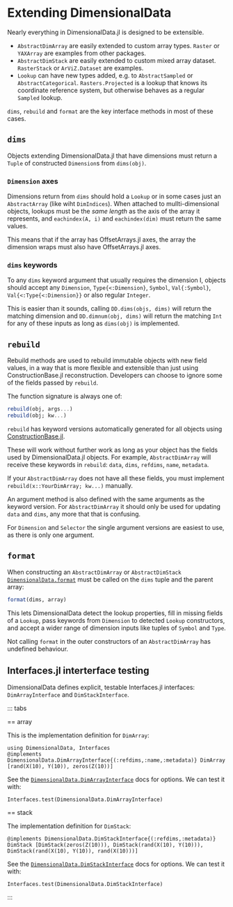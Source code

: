# Extending DimensionalData

Nearly everything in DimensionalData.jl is designed to be extensible.

- `AbstractDimArray` are easily extended to custom array types. `Raster` or
  `YAXArray` are examples from other packages.
- `AbstractDimStack` are easily extended to custom mixed array dataset.
  `RasterStack` or `ArViZ.Dataset` are examples.
- `Lookup` can have new types added, e.g. to `AbstractSampled` or
  `AbstractCategorical`. `Rasters.Projected` is a lookup that knows
  its coordinate reference system, but otherwise behaves as a regular
  `Sampled` lookup.

`dims`, `rebuild` and `format` are the key interface methods in most of these cases.

## `dims`

Objects extending DimensionalData.jl that have dimensions must return
a `Tuple` of constructed `Dimension`s from `dims(obj)`.

### `Dimension` axes

Dimensions return from `dims` should hold a `Lookup` or in some cases
just an `AbstractArray` (like wiht `DimIndices`). When attached to
mullti-dimensional objects, lookups must be the _same length_ as the axis
of the array it represents, and `eachindex(A, i)` and `eachindex(dim)` must
return the same values.

This means that if the array has OffsetArrays.jl axes, the array the dimension
wraps must also have OffsetArrays.jl axes.

### `dims` keywords

To any `dims` keyword argument that usually requires the dimension I,
objects should accept any `Dimension`, `Type{<:Dimension}`, `Symbol`,
`Val{:Symbol}`, `Val{<:Type{<:Dimension}}` or also regular `Integer`.

This is easier than it sounds, calling `DD.dims(objs, dims)` will
return the matching dimension and `DD.dimnum(obj, dims)` will return
the matching `Int` for any of these inputs as long as `dims(obj)` is
implemented.


## `rebuild`

Rebuild methods are used to rebuild immutable objects with new field values,
in a way that is more flexible and extensible than just using ConstructionBase.jl
reconstruction. Developers can choose to ignore some of the fields passed
by `rebuild`.

The function signature is always one of:

```julia
rebuild(obj, args...)
rebuild(obj; kw...)
```

`rebuild` has keyword versions automatically generated for all objects
using [ConstructionBase.jl](https://github.com/JuliaObjects/ConstructionBase.jl).

These will work without further work as long as your object has the fields
used by DimensionalData.jl objects. For example, `AbstractDimArray` will
receive these keywords in `rebuild`: `data`, `dims`, `refdims`, `name`, `metadata`.

If your `AbstractDimArray` does not have all these fields, you must implement
`rebuild(x::YourDimArray; kw...)` manually.

An argument method is also defined with the same arguments as the
keyword version. For `AbstractDimArray` it should only be used for
updating `data` and `dims`, any more that that is confusing.

For `Dimension` and `Selector` the single argument versions are easiest to use,
as there is only one argument.


## `format`

When constructing an `AbstractDimArray` or `AbstractDimStack`
[`DimensionalData.format`](@ref) must be called on the `dims` tuple and the parent array:

```julia
format(dims, array)
```

This lets DimensionalData detect the lookup properties, fill in missing fields
of a `Lookup`, pass keywords from `Dimension` to detected `Lookup`
constructors, and accept a wider range of dimension inputs like tuples of `Symbol`
and `Type`.

Not calling `format` in the outer constructors of an `AbstractDimArray`
has undefined behaviour.


## Interfaces.jl interterface testing

DimensionalData defines explicit, testable Interfaces.jl interfaces:
`DimArrayInterface` and `DimStackInterface`.

::: tabs

== array

This is the implementation definition for `DimArray`:

````@ansi interfaces
using DimensionalData, Interfaces
@implements DimensionalData.DimArrayInterface{(:refdims,:name,:metadata)} DimArray [rand(X(10), Y(10)), zeros(Z(10))]
````

See the [`DimensionalData.DimArrayInterface`](@ref) docs for options. We can test it with:

````@ansi interfaces
Interfaces.test(DimensionalData.DimArrayInterface)
````

== stack

The implementation definition for `DimStack`:

````@ansi interfaces
@implements DimensionalData.DimStackInterface{(:refdims,:metadata)} DimStack [DimStack(zeros(Z(10))), DimStack(rand(X(10), Y(10))), DimStack(rand(X(10), Y(10)), rand(X(10)))]
````

See the [`DimensionalData.DimStackInterface`](@ref) docs for options. We can test it with:

````@ansi interfaces
Interfaces.test(DimensionalData.DimStackInterface)
````

:::
